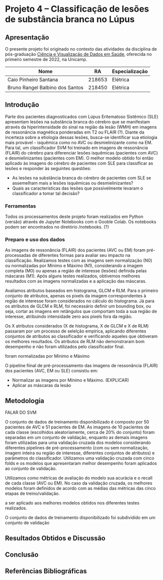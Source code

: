 # Projeto 4 – Classificação de lesões de substância branca no Lúpus

<!-- O objetivo geral do projeto é, a partir de uma classificador treinado em imagens de ressonância do cérebro para diferenciar lesões isquêmicas e desmielinizantes, identificar qual a etiologia mais provável das lesões presentes em pacientes de Lúpus Eritematoso Sistêmico (LES).

A equipe pode usar qualquer tipo de classificador para a tarefa, desde o SVM já treinado e entregue na Atividade 11, como outro classificador baseado ou não em DL. Os dados de teste não devem ser incorporados no treinamento do classificador.

O conjunto de dados de lesões de pacientes de LES foram compartilhados pelo Google Drive (link nas instruções do P4 no Classroom).

Para o processamento dos dados e treinamento do classificador, sugere-se usar notebooks (e.g., Jupyter). -->

## Apresentação

O presente projeto foi originado no contexto das atividades da disciplina de pós-graduação [Ciência e Visualização de Dados em Saúde](https://ds4h.org/), oferecida no primeiro semestre de 2022, na Unicamp.

| Nome | RA | Especialização |
| --- | --- | --- |
| Caio Pinheiro Santana | 218653 | Elétrica |
| Bruno Rangel Balbino dos Santos | 218450 | Elétrica |

## Introdução
<!-- Apresentação de forma resumida do problema (contexto) e a pergunta que se quer responder. -->
Parte dos pacientes diagnosticados com Lúpus Eritematoso Sistêmico (SLE) apresentam lesões na substância branca do cérebro que se manifestam através da hiperintensidade do sinal na região da lesão (WMH) em imagens de ressonância magnética ponderadas em T2 ou FLAIR (?). Diante da incerteza sobre a etiologia dessas lesões, busca-se identificar sua etiologia mais provável - isquêmica como no AVC ou desmielinizante como na EM. Para tal, um classificador SVM foi treinado em imagens de ressonância (FLAIR) do cérebro para diferenciar lesões isquêmicas (pacientes com AVC) e desmielinizantes (pacientes com EM). O melhor modelo obtido foi então aplicado às imagens do cérebro de pacientes com SLE para classificar as lesões e responder às seguintes questões:

* As lesões na substância branca do cérebro de pacientes com SLE se assemelham mais a lesões isquêmicas ou desmielinizantes?
* Quais as características das lesões que possivelmente levaram o classificador a tomar tal decisão?

### Ferramentas
<!-- Listagem das ferramentas utilizadas (na forma de itens). -->

Todos os processamentos deste projeto foram realizados em Python (versão) através de Jupyter Notebooks com o Gooble Colab. Os notebooks podem ser encontrados no diretório /notebooks. (?)

### Preparo e uso dos dados
<!-- Descreva o pipeline de pré-processamento dos dados: normalização (se houver); outros processamentos; uso das máscaras (se houver); extração de atributos (se houver); seleção de atributos (se houver). -->

As imagens de ressonância (FLAIR) dos pacientes (AVC ou EM) foram pré-processadas de diferentes formas para avaliar seu impacto na classificação. Realizamos testes com as imagens sem normalização (N0) ou normalizadas por Mínimo e Máximo (N1), considerando a imagem completa (M0) ou apenas a região de interesse (lesões) definida pelas máscaras (M1). Após alguns testes realizados, obtivemos melhores resultados com as imagens normalizadas e a aplicação das máscaras.

Avaliamos atributos baseados em histograma, GLCM e RLM. Para o primeiro conjunto de atributos, apenas os pixels da imagem correspondentes à região de interesse foram considerados no cálculo do histograma. Já para os atributos de GLCM e RLM, foi necessário definir um bounding box, ou seja, cortar as imagens em retângulos que comportam toda a sua região de interesse, atribuindo intensidade zero aos pixels fora da região.

Os X atributos considerados (X de histograma, X de GLCM e X de RLM) passaram por um processo de selelção empírica, aplicando diferentes conjuntos de atributos ao classificador e verificando aqueles que obtiveram os melhores resultados. Os atributos de RLM não demonstraram bom desempenho e não foram utilizados pelo classificador final.





foram normalizadas por Mínimo e Máximo 

O pipeline fiinal de pré-processamento das imagens de ressonância (FLAIR) dos pacientes (AVC, EM ou SLE) consistiu em:

* Normalizar as imagens por Mínimo e Máximo. (EXPLICAR)
* Aplicar as máscaras da lesão 



## Metodologia
<!-- Descreva o classificador escolhido e o pipeline de treinamento: split dos dados de treinamento; escolha de parâmetros do classificador; validação cruzada; métricas de avaliação; resultados do treinamento do classificador usando tabelas e gráficos.
Justificar as escolhas. Esta parte do relatório pode ser copiada da Atividade 11, caso o grupo opte por usar o SVM já treinado. -->

FALAR DO SVM

O conjunto de dados de treinamento disponibilizado é composto por 50 pacientes de AVC e 51 pacientes de EM. As imagens de 10 pacientes de cada classe (escolhidos aleatoriamente, cerca de 20% do conjunto) foram separadas em um conjunto de validação, enquanto as demais imagens foram utilizadas para uma validação cruzada dos modelos considerando diferentes pipelines de pré-processamento (com ou sem normalização, imagem inteira ou região de interesse, diferentes conjuntos de atributos) e parâmetros do classificador. Utilizamos uma validação cruzada com cinco folds e os modelos que apresentaram melhor desempenho foram aplicados ao conjunto de validação.

Utilizamos como métricas de avaliação do modelo sua acurácia e o recall de cada classe (AVC ou EM). No caso da validação cruzada, os melhores modelos foram definidos de acordo com as médias das métricas das cinco etapas de treino/validação.



a ser aplicado aos melhores modelos obtidos nos diferentes testes realizados.


O conjunto de dados de treinamento disponibilizado foi subdividido em um conjunto de validação

## Resultados Obtidos e Discussão
<!-- Esta seção deve apresentar o resultado de predição das lesões de LES usando o classificador treinado. Também deve tentar explicar quais os atributos relevantes usados na classificação obtida: apresente os resultados de forma quantitativa e qualitativa; tenha em mente que quem irá ler o relatório é uma equipe multidisciplinar. Descreva questões técnicas, mas também a intuição por trás delas. -->


## Conclusão
<!-- Destacar as principais conclusões obtidas no desenvolvimento do projeto.
Destacar os principais desafios enfrentados.
Principais lições aprendidas.
Trabalhos Futuros: o que poderia ser melhorado se houvesse mais tempo? -->


## Referências Bibliográficas
<!-- Lista de artigos, links e referências bibliográficas (se houver).
Fiquem à vontade para escolher o padrão de referenciamento preferido pelo grupo. -->
